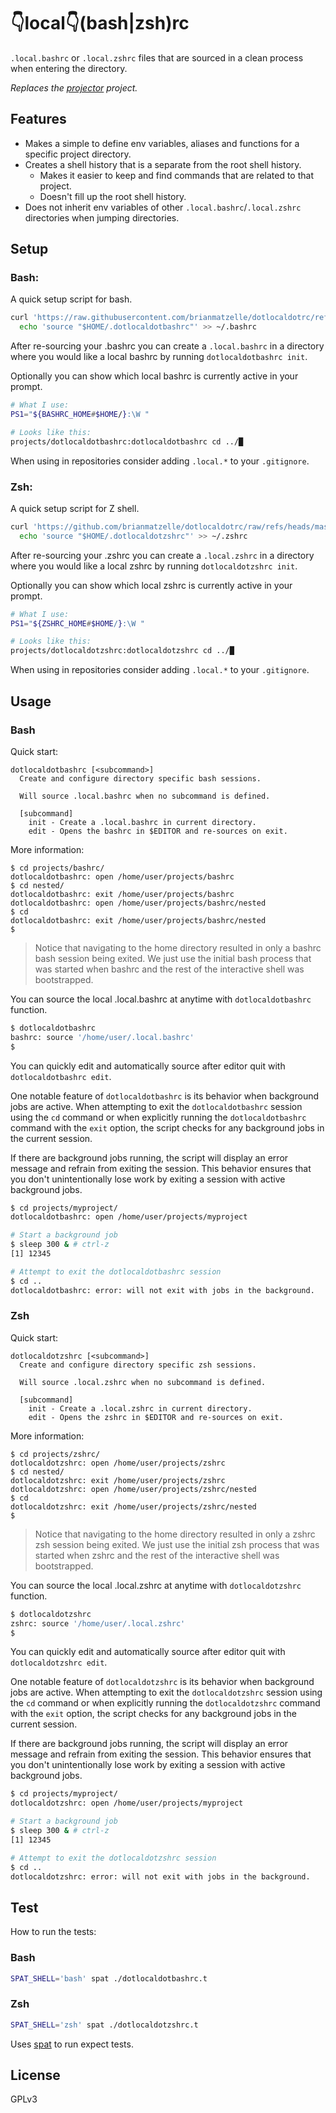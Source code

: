 # 👇local👇(bash|zsh)rc

`.local.bashrc`  or  `.local.zshrc` files that are sourced in a clean process when entering
the directory.

*Replaces the [projector](https://github.com/bas080/projector) project.*

## Features

- Makes a simple to define env variables, aliases and functions for a specific
  project directory.
- Creates a shell history that is a separate from the root shell history.
  - Makes it easier to keep and find commands that are related to that project.
  - Doesn't fill up the root shell history.
- Does not inherit env variables of other `.local.bashrc`/`.local.zshrc` directories when
  jumping directories.

## Setup

### Bash:

A quick setup script for bash.

```bash
curl 'https://raw.githubusercontent.com/brianmatzelle/dotlocaldotrc/refs/heads/master/bash/dotlocaldotbashrc' > "$HOME/.dotlocaldotbashrc" &&
  echo 'source "$HOME/.dotlocaldotbashrc"' >> ~/.bashrc
```

After re-sourcing your .bashrc you can create a `.local.bashrc` in a directory where you would like
a local bashrc by running `dotlocaldotbashrc init`.

Optionally you can show which local bashrc is currently active in your prompt.

```bash
# What I use:
PS1="${BASHRC_HOME#$HOME/}:\W "

# Looks like this:
projects/dotlocaldotbashrc:dotlocaldotbashrc cd ../█
```

When using in repositories consider adding `.local.*` to your `.gitignore`.

### Zsh:

A quick setup script for Z shell.

```zsh
curl 'https://github.com/brianmatzelle/dotlocaldotrc/raw/refs/heads/master/zsh/dotlocaldotzshrc' > "$HOME/.dotlocaldotzshrc" &&
  echo 'source "$HOME/.dotlocaldotzshrc"' >> ~/.zshrc
```

After re-sourcing your .zshrc you can create a `.local.zshrc` in a directory where you would like
a local zshrc by running `dotlocaldotzshrc init`.

Optionally you can show which local zshrc is currently active in your prompt.

```zsh
# What I use:
PS1="${ZSHRC_HOME#$HOME/}:\W "

# Looks like this:
projects/dotlocaldotzshrc:dotlocaldotzshrc cd ../█
```

When using in repositories consider adding `.local.*` to your `.gitignore`.

## Usage

### Bash

Quick start:

```text
dotlocaldotbashrc [<subcommand>]
  Create and configure directory specific bash sessions.

  Will source .local.bashrc when no subcommand is defined.

  [subcommand]
    init - Create a .local.bashrc in current directory.
    edit - Opens the bashrc in $EDITOR and re-sources on exit.
```

More information:

```
$ cd projects/bashrc/
dotlocaldotbashrc: open /home/user/projects/bashrc
$ cd nested/
dotlocaldotbashrc: exit /home/user/projects/bashrc
dotlocaldotbashrc: open /home/user/projects/bashrc/nested
$ cd
dotlocaldotbashrc: exit /home/user/projects/bashrc/nested
$
```

> Notice that navigating to the home directory resulted in only a bashrc bash
> session being exited. We just use the initial bash process that was started
> when bashrc and the rest of the interactive shell was bootstrapped.

You can source the local .local.bashrc at anytime with `dotlocaldotbashrc` function.

```bash
$ dotlocaldotbashrc
bashrc: source '/home/user/.local.bashrc'
$
```

You can quickly edit and automatically source after editor quit with
`dotlocaldotbashrc edit`.

One notable feature of `dotlocaldotbashrc` is its behavior when background jobs
are active. When attempting to exit the `dotlocaldotbashrc` session using the
`cd` command or when explicitly running the `dotlocaldotbashrc` command with the
`exit` option, the script checks for any background jobs in the current session.

If there are background jobs running, the script will display an error message
and refrain from exiting the session. This behavior ensures that you don't
unintentionally lose work by exiting a session with active background jobs.

```bash
$ cd projects/myproject/
dotlocaldotbashrc: open /home/user/projects/myproject

# Start a background job
$ sleep 300 & # ctrl-z
[1] 12345

# Attempt to exit the dotlocaldotbashrc session
$ cd ..
dotlocaldotbashrc: error: will not exit with jobs in the background.
```

### Zsh

Quick start:

```text
dotlocaldotzshrc [<subcommand>]
  Create and configure directory specific zsh sessions.

  Will source .local.zshrc when no subcommand is defined.

  [subcommand]
    init - Create a .local.zshrc in current directory.
    edit - Opens the zshrc in $EDITOR and re-sources on exit.
```

More information:

```
$ cd projects/zshrc/
dotlocaldotzshrc: open /home/user/projects/zshrc
$ cd nested/
dotlocaldotzshrc: exit /home/user/projects/zshrc
dotlocaldotzshrc: open /home/user/projects/zshrc/nested
$ cd
dotlocaldotzshrc: exit /home/user/projects/zshrc/nested
$
```

> Notice that navigating to the home directory resulted in only a zshrc zsh
> session being exited. We just use the initial zsh process that was started
> when zshrc and the rest of the interactive shell was bootstrapped.

You can source the local .local.zshrc at anytime with `dotlocaldotzshrc` function.

```zsh
$ dotlocaldotzshrc
zshrc: source '/home/user/.local.zshrc'
$
```

You can quickly edit and automatically source after editor quit with
`dotlocaldotzshrc edit`.

One notable feature of `dotlocaldotzshrc` is its behavior when background jobs
are active. When attempting to exit the `dotlocaldotzshrc` session using the
`cd` command or when explicitly running the `dotlocaldotzshrc` command with the
`exit` option, the script checks for any background jobs in the current session.

If there are background jobs running, the script will display an error message
and refrain from exiting the session. This behavior ensures that you don't
unintentionally lose work by exiting a session with active background jobs.

```zsh
$ cd projects/myproject/
dotlocaldotzshrc: open /home/user/projects/myproject

# Start a background job
$ sleep 300 & # ctrl-z
[1] 12345

# Attempt to exit the dotlocaldotzshrc session
$ cd ..
dotlocaldotzshrc: error: will not exit with jobs in the background.
```

## Test

How to run the tests:

### Bash

```bash
SPAT_SHELL='bash' spat ./dotlocaldotbashrc.t
```

### Zsh

```bash
SPAT_SHELL='zsh' spat ./dotlocaldotzshrc.t
```

Uses [spat](https://github.com/bas080/spat) to run expect tests.

## License

GPLv3
